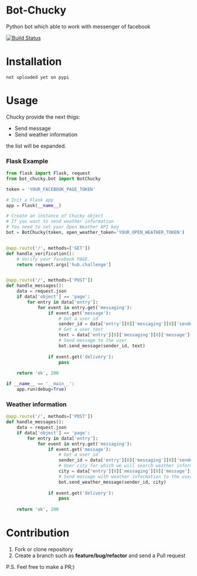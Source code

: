 # Bot-Chucky

Python bot which able to work with messenger of facebook

[![Build Status](https://travis-ci.org/MichaelYusko/Bot-Chucky.svg?branch=master)](https://travis-ci.org/MichaelYusko/Bot-Chucky)

Installation
=================================
```
not uploaded yet on pypi
```

Usage
=================================
Chucky provide the next thigs:

 * Send message
 * Send weather information
 
the list will be expanded.

### Flask Example
```python
from flask import Flask, request
from bot_chucky.bot import BotChucky

token = 'YOUR_FACEBOOK_PAGE_TOKEN'

# Init a Flask app
app = Flask(__name__)

# Create an instance of Chucky object
# If you want to send weather information
# You need to set your Open Weather API key
bot = BotChucky(token, open_weather_token='YOUR_OPEN_WEATHER_TOKEN')


@app.route('/', methods=['GET'])
def handle_verification():
    # Verify your facebook PAGE.
    return request.args['hub.challenge']


@app.route('/', methods=['POST'])
def handle_messages():
    data = request.json
    if data['object'] == 'page':
        for entry in data['entry']:
            for event in entry.get('messaging'):
                if event.get('message'):
                    # Get a user id
                    sender_id = data['entry'][0]['messaging'][0]['sender']['id']
                    # Get a user text
                    text = data['entry'][0]['messaging'][0]['message']['text']
                    # Send message to the user
                    bot.send_message(sender_id, text) 
                     
                if event.get('delivery'):
                    pass
                
    return 'ok', 200

if __name__ == '__main__':
    app.run(debug=True)
```
### Weather information
```python
@app.route('/', methods=['POST'])
def handle_messages():
    data = request.json
    if data['object'] == 'page':
        for entry in data['entry']:
            for event in entry.get('messaging'):
                if event.get('message'):
                    # Get a user id
                    sender_id = data['entry'][0]['messaging'][0]['sender']['id']
                    # User city for which we will search weather information
                    city = data['entry'][0]['messaging'][0]['message']['text']
                    # Send message with weather information to the user
                    bot.send_weather_message(sender_id, city)
                
                if event.get('delivery'):
                    pass
    
    return 'ok', 200
```

Contribution
=================================
1. Fork or clone repository
2. Create a branch such as **feature/bug/refactor** and send a Pull request

P.S. Feel free to make a PR;)